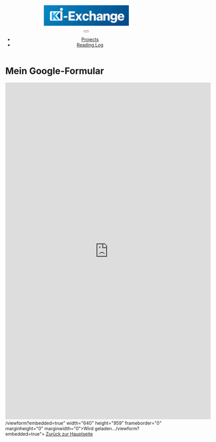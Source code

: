 <!DOCTYPE html>
<html lang="de">
<head>
    <link href="https://cdn.jsdelivr.net/npm/bootstrap@5.2.3/dist/css/bootstrap.min.css" rel="stylesheet" integrity="sha384-rbsA2VBKQhggwzxH7pPCaAqO46MgnOM80zW1RWuH61DGLwZJEdK2Kadq2F9CUG65" crossorigin="anonymous">
    <link rel="stylesheet" href="https://cdn.jsdelivr.net/gh/devicons/devicon@v2.15.1/devicon.min.css">
    <meta charset="UTF-8">
    <meta name="viewport" content="width=device-width, initial-scale=1.0">
    <title>Markdown Anzeige</title>
    <script src="https://cdn.jsdelivr.net/npm/marked/marked.min.js"></script>
    <script src="https://code.jquery.com/jquery-3.6.0.min.js"></script>
    <title>KI-exchange, KI/AI Austauschforum</title>
    <link rel="stylesheet" href="css/style.css">
</head>
<body>
    <header>
        </nav>
        <nav class="navbar navbar-dark navbar-expand-lg bg-dark ">
    <div class="container-fluid">
        <div class="mx-4">
            <img src="KIexchange_01.png" alt="Logo" >
        </div>
        <button class="navbar-toggler" type="button" data-bs-toggle="collapse"
            data-bs-target="#navbarTogglerDemo02" aria-controls="navbarTogglerDemo02" aria-expanded="false"
            aria-label="Toggle navigation">
            <span class="navbar-toggler-icon"></span>
        </button>
        <div class="collapse navbar-collapse" id="navbarTogglerDemo02">
            <ul class="navbar-nav me-auto mb-2 mb-lg-0">
                <li class="nav-item">
                    <a class="nav-link" href="#">Projects</a>
                </li>
                <li class="nav-item">
                    <a class="nav-link" href="#">Reading Log</a>
                </li>
            </ul>
        </div>
    </div>
    </nav>
    </header>
    <h1>Mein Google-Formular</h1>
    <iframe src="https://docs.google.com/forms/d/e/<iframe src="<iframe src="https://docs.google.com/forms/d/e/1FAIpQLSc52CQriOR0DiYYTraoFGqeF2cyUcJt2L0XDHxop9AVus35nQ/viewform?embedded=true" width="640" height="1051" frameborder="0" marginheight="0" marginwidth="0">Wird geladen…</iframe>/viewform?embedded=true" width="640" height="959" frameborder="0" marginheight="0" marginwidth="0">Wird geladen…</iframe>/viewform?embedded=true"></iframe>
    <a href="index.html" class="back-link">Zurück zur Hauptseite</a>
</body>
</html>
